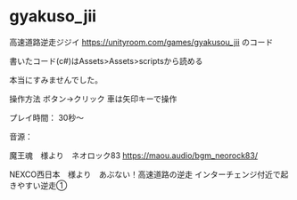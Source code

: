 # gyakuso_jii
高速道路逆走ジジイ https://unityroom.com/games/gyakusou_jii のコード

書いたコード(c#)はAssets>Assets>scriptsから読める

本当にすみませんでした。

操作方法
ボタン→クリック
車は矢印キーで操作

プレイ時間：
30秒～

音源：

魔王魂　様より　ネオロック83
https://maou.audio/bgm_neorock83/

NEXCO西日本　様より　あぶない！高速道路の逆走
インターチェンジ付近で起きやすい逆走①
